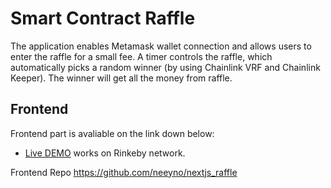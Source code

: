 # Smart Contract Raffle

The application enables Metamask wallet connection and allows users to enter the raffle for a small fee.  A timer controls the raffle, which automatically picks a random winner (by using Chainlink VRF and Chainlink Keeper). The winner will get all the money from raffle.


## Frontend
Frontend part is avaliable on the link down below:


- [Live DEMO](https://autumn-leaf-9639.on.fleek.co/)
works on Rinkeby network.

Frontend Repo https://github.com/neeyno/nextjs_raffle
